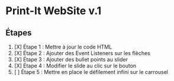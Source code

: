 # Print-It WebSite v.1

## Étapes

1. [X] Étape 1 : Mettre à jour le code HTML
2. [X] Étape 2 : Ajouter des Event Listeners sur les flèches
3. [X] Étape 3 : Ajouter des bullet points au slider
4. [X] Étape 4 : Modifier le slide au clic sur le bouton
5. [ ] Étape 5 : Mettre en place le défilement infini sur le carrousel